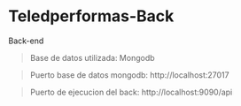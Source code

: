 # Teledperformas-Back
 Back-end
 
> Base de datos utilizada: Mongodb
 
> Puerto base de datos mongodb: http://localhost:27017
 
> Puerto de ejecucion del back: http://localhost:9090/api
